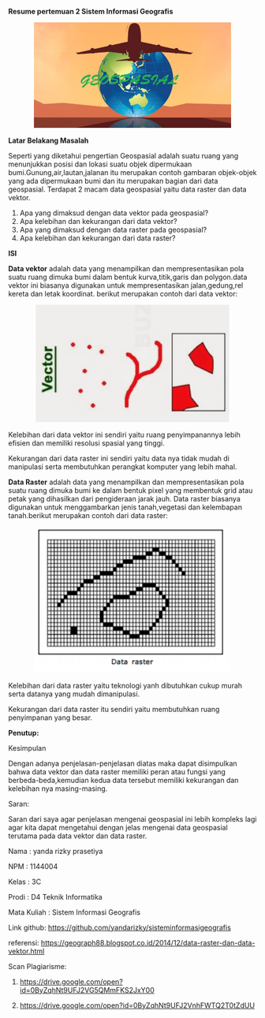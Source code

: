 **Resume pertemuan 2 Sistem Informasi Geografis**
<p align="center">
  <img src="../../img/geo.jpg" width="400px">
</p>
 
**Latar Belakang Masalah**

Seperti yang diketahui pengertian Geospasial adalah suatu ruang yang menunjukkan posisi dan lokasi suatu objek dipermukaan bumi.Gunung,air,lautan,jalanan itu merupakan contoh gambaran objek-objek yang ada dipermukaan bumi dan itu merupakan bagian dari data geospasial. Terdapat 2 macam data geospasial yaitu data raster dan data vektor.

1. Apa yang dimaksud dengan data vektor pada geospasial?
2. Apa kelebihan dan kekurangan dari data vektor?
3. Apa yang dimaksud dengan data raster pada geospasial?
4. Apa kelebihan dan kekurangan dari data raster?

**ISI**

**Data vektor** adalah data yang menampilkan dan mempresentasikan pola suatu ruang dimuka bumi dalam bentuk kurva,titik,garis dan polygon.data vektor ini biasanya digunakan untuk mempresentasikan jalan,gedung,rel kereta dan letak koordinat. berikut merupakan contoh dari data vektor:

<p align="center">
  <img src="../../img/datavektor.PNG" width="400px">
</p>
Kelebihan dari data vektor ini sendiri yaitu ruang penyimpanannya lebih efisien dan memiliki resolusi spasial yang tinggi.

Kekurangan dari data raster ini sendiri yaitu data nya tidak mudah di manipulasi serta membutuhkan perangkat komputer yang lebih mahal.

**Data Raster** adalah data yang menampilkan dan mempresentasikan pola suatu ruang dimuka bumi ke dalam bentuk pixel yang membentuk grid atau petak yang dihasilkan dari pengideraan jarak jauh. Data raster biasanya digunakan untuk menggambarkan jenis tanah,vegetasi dan kelembapan tanah.berikut merupakan contoh dari data raster:
<p align="center">
  <img src="../../img/dataraster.PNG" width="400px">
</p>
Kelebihan dari data raster yaitu teknologi yanh dibutuhkan cukup murah serta datanya yang mudah dimanipulasi.

Kekurangan dari data raster itu sendiri yaitu membutuhkan ruang penyimpanan yang besar.

**Penutup:**

Kesimpulan

Dengan adanya penjelasan-penjelasan diatas maka dapat disimpulkan bahwa data vektor dan data raster memiliki peran atau fungsi yang berbeda-beda,kemudian kedua data tersebut memiliki kekurangan dan kelebihan nya masing-masing.

Saran:

Saran dari saya agar penjelasan mengenai geospasial ini lebih kompleks lagi agar kita dapat mengetahui dengan jelas mengenai data geospasial terutama pada data vektor dan data raster.


Nama : yanda rizky prasetiya

NPM : 1144004

Kelas : 3C

Prodi : D4 Teknik Informatika

Mata Kuliah : Sistem Informasi Geografis

Link github:
https://github.com/yandarizky/sisteminformasigeografis

referensi:
https://geograph88.blogspot.co.id/2014/12/data-raster-dan-data-vektor.html

Scan Plagiarisme:
   
1. https://drive.google.com/open?id=0ByZqhNt9UFJ2VG5QMmFKS2JxY00

2. https://drive.google.com/open?id=0ByZqhNt9UFJ2VnhFWTQ2T0tZdUU